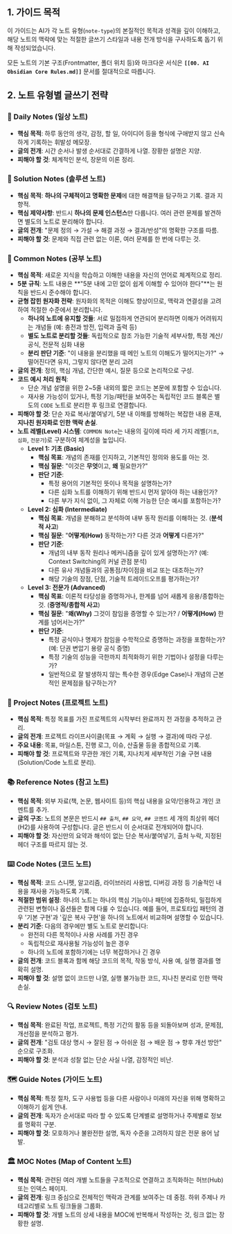 ## 1. 가이드 목적

이 가이드는 AI가 각 노트 유형(`note-type`)의 본질적인 목적과 성격을 깊이 이해하고, 해당 노트의 맥락에 맞는 적절한 글쓰기 스타일과 내용 전개 방식을 구사하도록 돕기 위해 작성되었습니다.

모든 노트의 기본 구조(Frontmatter, 폴더 위치 등)와 마크다운 서식은 **`[[00. AI Obsidian Core Rules.md]]`** 문서를 절대적으로 따릅니다.

## 2. 노트 유형별 글쓰기 전략

### 📅 Daily Notes (일상 노트)

- **핵심 목적**: 하루 동안의 생각, 감정, 할 일, 아이디어 등을 형식에 구애받지 않고 신속하게 기록하는 휘발성 메모장.
- **글의 전개**: 시간 순서나 발생 순서대로 간결하게 나열. 장황한 설명은 지양.
- **피해야 할 것**: 체계적인 분석, 장문의 이론 정리.
    
### 🔬 Solution Notes (솔루션 노트)

- **핵심 목적**: **하나의 구체적이고 명확한 문제**에 대한 해결책을 탐구하고 기록. 결과 지향적.
- **핵심 제약사항**: 반드시 **하나의 문제 인스턴스**만 다룹니다. 여러 관련 문제를 발견하면 별도의 노트로 분리해야 합니다.
- **글의 전개**: "문제 정의 → 가설 → 해결 과정 → 결과/반성"의 명확한 구조를 따름.
- **피해야 할 것**: 문제와 직접 관련 없는 이론, 여러 문제를 한 번에 다루는 것.

### 📝 Common Notes (공부 노트)

- **핵심 목적**: 새로운 지식을 학습하고 이해한 내용을 자신의 언어로 체계적으로 정리.
- **5분 규칙**: 노트 내용은 **"5분 내에 고민 없이 쉽게 이해할 수 있어야 한다"**는 원칙을 반드시 준수해야 합니다.
- **균형 잡힌 원자화 전략**: 원자화의 목적은 이해도 향상이므로, 맥락과 연결성을 고려하여 적절한 수준에서 분리합니다.
  - **하나의 노트에 유지할 것들**: 서로 밀접하게 연관되어 분리하면 이해가 어려워지는 개념들 (예: 충전과 방전, 입력과 출력 등)
  - **별도 노트로 분리할 것들**: 독립적으로 참조 가능한 기술적 세부사항, 특정 계산/공식, 전문적 심화 내용
  - **분리 판단 기준**: "이 내용을 분리했을 때 메인 노트의 이해도가 떨어지는가?" → 떨어진다면 유지, 그렇지 않다면 분리 고려
- **글의 전개**: 정의, 핵심 개념, 간단한 예시, 질문 등으로 논리적으로 구성.
- **코드 예시 처리 원칙**:
    - 단순 개념 설명을 위한 2~5줄 내외의 짧은 코드는 본문에 포함할 수 있습니다.
    - 재사용 가능성이 있거나, 특정 기능/패턴을 보여주는 독립적인 코드 블록은 별도의 `CODE` 노트로 분리한 후 링크로 연결합니다.
- **피해야 할 것**: 단순 자료 복사/붙여넣기, 5분 내 이해를 방해하는 복잡한 내용 혼재, **지나친 원자화로 인한 맥락 손실**.
- **노트 레벨(Level) 시스템**: `COMMON Note`는 내용의 깊이에 따라 세 가지 레벨(`기초`, `심화`, `전문가`)로 구분하여 체계성을 높입니다.
    - **Level 1: 기초 (Basic)**
        - **핵심 목표**: 개념의 존재를 인지하고, 기본적인 정의와 용도를 아는 것.
        - **핵심 질문**: "이것은 **무엇**이고, **왜** 필요한가?"
        - **판단 기준**:
            - 특정 용어의 기본적인 뜻이나 목적을 설명하는가?
            - 다른 심화 노트를 이해하기 위해 반드시 먼저 알아야 하는 내용인가?
            - 다른 부가 지식 없이, 그 자체로 이해 가능한 단순 예시를 포함하는가?
    - **Level 2: 심화 (Intermediate)**
        - **핵심 목표**: 개념을 분해하고 분석하여 내부 동작 원리를 이해하는 것. (**분석적 사고**)
        - **핵심 질문**: "**어떻게(How)** 동작하는가? 다른 것과 **어떻게** 다른가?"
        - **판단 기준**:
            - 개념의 내부 동작 원리나 메커니즘을 깊이 있게 설명하는가? (예: Context Switching의 커널 관점 분석)
            - 다른 유사 개념들과의 공통점/차이점을 비교 또는 대조하는가?
            - 해당 기술의 장점, 단점, 기술적 트레이드오프를 평가하는가?
    - **Level 3: 전문가 (Advanced)**
        - **핵심 목표**: 이론적 타당성을 증명하거나, 한계를 넘어 새롭게 응용/종합하는 것. (**증명적/종합적 사고**)
        - **핵심 질문**: "**왜(Why)** 그것이 참임을 증명할 수 있는가? / **어떻게(How)** 한계를 넘어서는가?"
        - **판단 기준**:
            - 특정 공식이나 명제가 참임을 수학적으로 증명하는 과정을 포함하는가? (예: 단권 변압기 용량 공식 증명)
            - 특정 기술의 성능을 극한까지 최적화하기 위한 기법이나 설정을 다루는가?
            - 일반적으로 잘 발생하지 않는 특수한 경우(Edge Case)나 개념의 근본적인 문제점을 탐구하는가?

### 🚀 Project Notes (프로젝트 노트)

- **핵심 목적**: 특정 목표를 가진 프로젝트의 시작부터 완료까지 전 과정을 추적하고 관리.
- **글의 전개**: 프로젝트 라이프사이클(목표 → 계획 → 실행 → 결과)에 따라 구성.
- **주요 내용**: 목표, 마일스톤, 진행 로그, 이슈, 산출물 등을 종합적으로 기록.
- **피해야 할 것**: 프로젝트와 무관한 개인 기록, 지나치게 세부적인 기술 구현 내용 (Solution/Code 노트로 분리).

### 📚 Reference Notes (참고 노트)

- **핵심 목적**: 외부 자료(책, 논문, 웹사이트 등)의 핵심 내용을 요약/인용하고 개인 코멘트를 추가.
- **글의 구조**: 노트의 본문은 반드시 `## 출처`, `## 요약`, `## 코멘트` 세 개의 최상위 헤더(H2)를 사용하여 구성합니다. 글은 반드시 이 순서대로 전개되어야 합니다.
- **피해야 할 것**: 자신만의 요약과 해석이 없는 단순 복사/붙여넣기, 출처 누락, 지정된 헤더 구조를 따르지 않는 것.

### ⌨️ Code Notes (코드 노트)

- **핵심 목적**: 코드 스니펫, 알고리즘, 라이브러리 사용법, 디버깅 과정 등 기술적인 내용을 재사용 가능하도록 기록.
- **적절한 범위 설정**: 하나의 노트는 하나의 핵심 기능이나 패턴에 집중하되, 밀접하게 관련된 변형이나 옵션들은 함께 다룰 수 있습니다. 예를 들어, 프로토타입 패턴의 경우 '기본 구현'과 '깊은 복사 구현'을 하나의 노트에서 비교하며 설명할 수 있습니다.
- **분리 기준**: 다음의 경우에만 별도 노트로 분리합니다:
  - 완전히 다른 목적이나 사용 사례를 가진 경우
  - 독립적으로 재사용될 가능성이 높은 경우  
  - 하나의 노트에 포함하기에는 너무 복잡하거나 긴 경우
- **글의 전개**: 코드 블록과 함께 해당 코드의 목적, 작동 방식, 사용 예, 실행 결과를 명확히 설명.
- **피해야 할 것**: 설명 없이 코드만 나열, 실행 불가능한 코드, 지나친 분리로 인한 맥락 손실.

### 🔍 Review Notes (검토 노트)

- **핵심 목적**: 완료된 작업, 프로젝트, 특정 기간의 활동 등을 되돌아보며 성과, 문제점, 개선점을 분석하고 평가.
- **글의 전개**: "검토 대상 명시 → 잘된 점 → 아쉬운 점 → 배운 점 → 향후 개선 방안" 순으로 구조화.
- **피해야 할 것**: 분석과 성찰 없는 단순 사실 나열, 감정적인 비난.

### 🗺️ Guide Notes (가이드 노트)

- **핵심 목적**: 특정 절차, 도구 사용법 등을 다른 사람이나 미래의 자신을 위해 명확하고 이해하기 쉽게 안내.
- **글의 전개**: 독자가 순서대로 따라 할 수 있도록 단계별로 설명하거나 주제별로 정보를 명확히 구분.
- **피해야 할 것**: 모호하거나 불완전한 설명, 독자 수준을 고려하지 않은 전문 용어 남발.

### 🏛️ MOC Notes (Map of Content 노트)

- **핵심 목적**: 관련된 여러 개별 노트들을 구조적으로 연결하고 조직화하는 허브(Hub) 또는 인덱스 페이지.
- **글의 전개**: 링크 중심으로 전체적인 맥락과 관계를 보여주는 데 중점. 하위 주제나 카테고리별로 노트 링크들을 그룹화.
- **피해야 할 것**: 개별 노트의 상세 내용을 MOC에 반복해서 작성하는 것, 링크 없는 장황한 설명.
